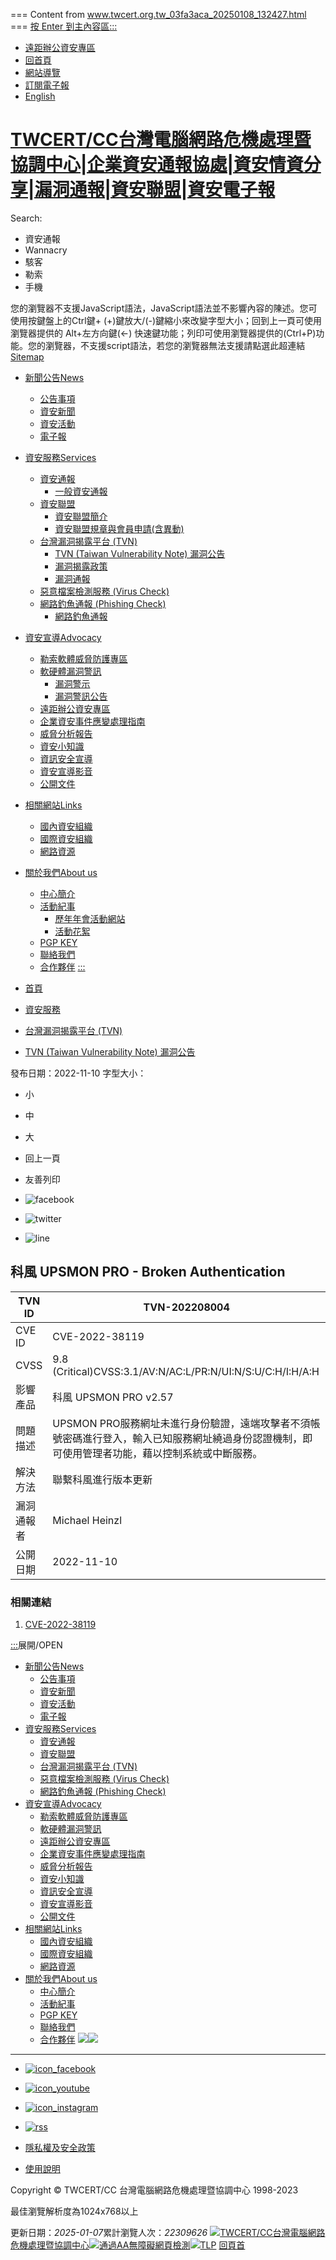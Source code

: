 === Content from www.twcert.org.tw_03fa3aca_20250108_132427.html ===
[按 Enter 到主內容區](#aC)[:::](#aU "TWCERT/CC台灣電腦網路危機處理暨協調中心|企業資安通報協處|資安情資分享|漏洞通報|資安聯盟|資安電子報")

* [遠距辦公資安專區](/tw/lp-142-1.html)
* [回首頁](/tw/mp-1.html)
* [網站導覽](/tw/sitemap-1.html)
* [訂閱電子報](/tw/sp-epap-subform-1.html)
* [English](/en/mp-2.html)
# [TWCERT/CC台灣電腦網路危機處理暨協調中心|企業資安通報協處|資安情資分享|漏洞通報|資安聯盟|資安電子報](mp-1.html "TWCERT/CC台灣電腦網路危機處理暨協調中心|企業資安通報協處|資安情資分享|漏洞通報|資安聯盟|資安電子報")

Search:

* 資安通報
* Wannacry
* 駭客
* 勒索
* 手機

您的瀏覽器不支援JavaScript語法，JavaScript語法並不影響內容的陳述。您可使用按鍵盤上的Ctrl鍵+ (+)鍵放大/(-)鍵縮小來改變字型大小；回到上一頁可使用瀏覽器提供的 Alt+左方向鍵(←) 快速鍵功能；列印可使用瀏覽器提供的(Ctrl+P)功能。您的瀏覽器，不支援script語法，若您的瀏覽器無法支援請點選此超連結 [Sitemap](sitemap-1.html "Sitemap")

* [新聞公告News](/tw/np-1-1.html)
  + [公告事項](/tw/lp-103-1.html)
  + [資安新聞](/tw/lp-104-1.html)
  + [資安活動](/tw/lp-105-1.html)
  + [電子報](/tw/lp-106-1.html)
* [資安服務Services](/tw/np-7-1.html)
  + [資安通報](/tw/np-107-1.html)
    - [一般資安通報](/tw/sp-geno-guide-1.html)
  + [資安聯盟](/tw/np-113-1.html)
    - [資安聯盟簡介](/tw/np-158-1.html)
    - [資安聯盟規章與會員申請(含異動)](/tw/np-114-1.html)
  + [台灣漏洞揭露平台 (TVN)](/tw/np-131-1.html)
    - [TVN (Taiwan Vulnerability Note) 漏洞公告](/tw/lp-132-1.html)
    - [漏洞揭露政策](https://www.twcert.org.tw/tw/cp-103-2924-7b930-1.html)
    - [漏洞通報](https://www.twcert.org.tw/tw/sp-cve-declare-1.html)
  + [惡意檔案檢測服務 (Virus Check)](https://viruscheck.tw "惡意檔案檢測服務 (Virus Check)(另開新視窗)")
  + [網路釣魚通報 (Phishing Check)](/tw/np-127-1.html)
    - [網路釣魚通報](https://phishingcheck.tw/report)
* [資安宣導Advocacy](/tw/np-12-1.html)
  + [勒索軟體威脅防護專區](https://antiransom.tw/)
  + [軟硬體漏洞警訊](/tw/np-167-1.html)
    - [漏洞警示](/tw/lp-168-1.html)
    - [漏洞警訊公告](/tw/lp-169-1.html)
  + [遠距辦公資安專區](https://www.twcert.org.tw/tw/lp-142-1.html)
  + [企業資安事件應變處理指南](/tw/lp-160-1.html)
  + [威脅分析報告](/tw/lp-157-1.html)
  + [資安小知識](/tw/lp-14-1.html)
  + [資訊安全宣導](/tw/lp-15-1.html)
  + [資安宣導影音](/tw/lp-17-1.html)
  + [公開文件](/tw/lp-13-1.html)
* [相關網站Links](/tw/np-19-1.html)
  + [國內資安組織](/tw/lp-20-1.html)
  + [國際資安組織](/tw/lp-21-1.html)
  + [網路資源](/tw/lp-22-1.html)
* [關於我們About us](/tw/np-23-1.html)
  + [中心簡介](/tw/np-24-1.html)
  + [活動紀事](/tw/np-25-1.html)
    - [歷年年會活動網站](https://activity.twcert.org.tw/)
    - [活動花絮](/tw/lp-155-1.html)
  + [PGP KEY](/tw/np-26-1.html)
  + [聯絡我們](/tw/np-28-1.html)
  + [合作夥伴](/tw/lp-122-1.html)
[:::](#aC "主要內容區")

* [首頁](mp-1.html)
* [資安服務](np-7-1.html)
* [台灣漏洞揭露平台 (TVN)](np-131-1.html)
* [TVN (Taiwan Vulnerability Note) 漏洞公告](np-132-1.html)

發布日期：2022-11-10
字型大小：

* 小
* 中
* 大

* 回上一頁
* 友善列印

* ![facebook](/Styles/Unit001/images/basic/icon_facebook.png)
* ![twitter](/Styles/Unit001/images/basic/icon_twitter.png)
* ![line](/Styles/Unit001/images/basic/icon_line.png)

## 科風 UPSMON PRO - Broken Authentication

| TVN ID | TVN-202208004 |
| --- | --- |
| CVE ID | CVE-2022-38119 |
| CVSS | 9.8 (Critical)CVSS:3.1/AV:N/AC:L/PR:N/UI:N/S:U/C:H/I:H/A:H |
| 影響產品 | 科風 UPSMON PRO v2.57 |
| 問題描述 | UPSMON PRO服務網址未進行身份驗證，遠端攻擊者不須帳號密碼進行登入，輸入已知服務網址繞過身份認證機制，即可使用管理者功能，藉以控制系統或中斷服務。 |
| 解決方法 | 聯繫科風進行版本更新 |
| 漏洞通報者 | Michael Heinzl |
| 公開日期 | 2022-11-10 |

### 相關連結

1. [CVE-2022-38119](https://cve.mitre.org/cgi-bin/cvename.cgi?name=CVE-2022-38119 "CVE-2022-38119(另開新視窗)")

[:::](#aB "頁尾區塊")展開/OPEN

* [新聞公告News](/tw/np-1-1.html)
  + [公告事項](/tw/lp-103-1.html)
  + [資安新聞](/tw/lp-104-1.html)
  + [資安活動](/tw/lp-105-1.html)
  + [電子報](/tw/lp-106-1.html)
* [資安服務Services](/tw/np-7-1.html)
  + [資安通報](/tw/np-107-1.html)
  + [資安聯盟](/tw/np-113-1.html)
  + [台灣漏洞揭露平台 (TVN)](/tw/np-131-1.html)
  + [惡意檔案檢測服務 (Virus Check)](https://viruscheck.tw)
  + [網路釣魚通報 (Phishing Check)](/tw/np-127-1.html)
* [資安宣導Advocacy](/tw/np-12-1.html)
  + [勒索軟體威脅防護專區](https://antiransom.tw/)
  + [軟硬體漏洞警訊](/tw/np-167-1.html)
  + [遠距辦公資安專區](https://www.twcert.org.tw/tw/lp-142-1.html)
  + [企業資安事件應變處理指南](/tw/lp-160-1.html)
  + [威脅分析報告](/tw/lp-157-1.html)
  + [資安小知識](/tw/lp-14-1.html)
  + [資訊安全宣導](/tw/lp-15-1.html)
  + [資安宣導影音](/tw/lp-17-1.html)
  + [公開文件](/tw/lp-13-1.html)
* [相關網站Links](/tw/np-19-1.html)
  + [國內資安組織](/tw/lp-20-1.html)
  + [國際資安組織](/tw/lp-21-1.html)
  + [網路資源](/tw/lp-22-1.html)
* [關於我們About us](/tw/np-23-1.html)
  + [中心簡介](/tw/np-24-1.html)
  + [活動紀事](/tw/np-25-1.html)
  + [PGP KEY](/tw/np-26-1.html)
  + [聯絡我們](/tw/np-28-1.html)
  + [合作夥伴](/tw/lp-122-1.html)
![](/Styles/Unit001/images/icon_mail.png)![](/Styles/Unit001/images/icon_key.png)

---

* [![icon_facebook](/Public/Images/201903/6321903281337d7bcc_t.png)](https://www.facebook.com/twcertcc/ "Facebook(另開新視窗)")
* [![icon_youtube](/Public/Images/201903/92919032813395651b_t.png)](https://www.youtube.com/channel/UCciZUJ_GR_LqXdQzdRV3dGw/videos?disable_polymer=1 "Youtube(另開新視窗)")
* [![icon_instagram](/Public/Images/201903/351190328134087f39_t.png)](https://www.instagram.com/twcertcc/ "Instagram(另開新視窗)")
* [![rss](/Public/Images/201907/71119071217056d661_t.png)](/tw/cp-40-2835-507dc-1.html)

* [隱私權及安全政策](/tw/cp-39-471-d52f1-1.html)
* [使用說明](/tw/cp-39-470-19dcd-1.html)

Copyright © TWCERT/CC 台灣電腦網路危機處理暨協調中心 1998-2023

最佳瀏覽解析度為1024x768以上

更新日期：*2025-01-07*累計瀏覽人次：*22309626*
[![](/Public/Images/201903/1381903221505fd5de_t.png)TWCERT/CC台灣電腦網路危機處理暨協調中心](/tw/mp-1.html)[![通過AA無障礙網頁檢測](/Public/Images/202004/13920042114520218f_t.png)](https://accessibility.moda.gov.tw/Applications/Detail?category=20230330092023 "無障礙標章(另開新視窗)")[![](/Public/Images/202210/7252210201413f73e7_t.PNG)TLP](/tw/cp-41-6626-3e3f1-1.html)
[回頁首](#aU "回頁首")
